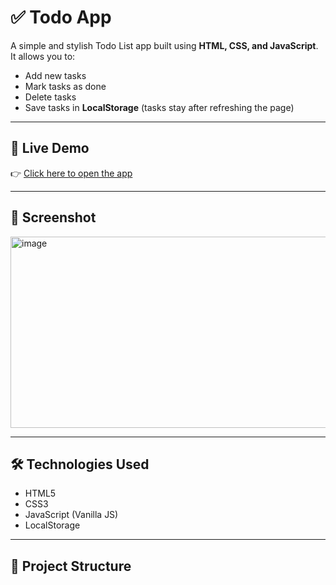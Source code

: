 # ✅ Todo App

A simple and stylish Todo List app built using **HTML, CSS, and JavaScript**.  
It allows you to:
- Add new tasks
- Mark tasks as done
- Delete tasks
- Save tasks in **LocalStorage** (tasks stay after refreshing the page)

---

## 🚀 Live Demo
👉 [Click here to open the app](https://mohamed3467.github.io/-Todo-App/)

---

## 📸 Screenshot
<img width="604" height="306" alt="image" src="https://github.com/user-attachments/assets/aa05aa34-af2b-4a58-a6c4-4e67cfdeb016" />


---

## 🛠️ Technologies Used
- HTML5
- CSS3
- JavaScript (Vanilla JS)
- LocalStorage

---

## 📂 Project Structure
